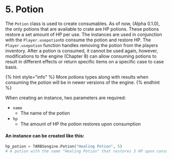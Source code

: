 # 5. Potion

The `Potion` class is used to create consumables. As of now, \(Alpha 0.1.0\), the only potions that are available to crate are HP potions. These potions restore a set amount of HP per use. The instances are used in conjunction with the `Player.usepotion`to consume the potion and restore HP. The `Player.usepotion` function handles removing the potion from the players inventory. After a potion is consumed, it cannot be used again, however, modifications to the engine \(Chapter 8\) can allow consuming potions to result in different effects or return specific items on a specific case to case basis.

{% hint style="info" %}
More potions types along with results when consuming the potion will be in newer versions of the engine.
{% endhint %}

When creating an instance, two parameters are required:

* `name`
  * The name of the potion
* `hp`
  * The amount of HP the potion restores upon consumption

#### An instance can be created like this:

```python
hp_potion = TARBSengine.Potion("Healing Potion", 5)
# A potion with the name "Healing Potion" that restores 5 HP upon consumption
```



